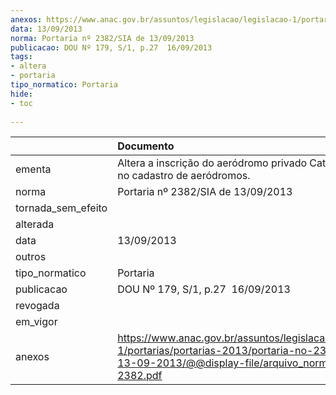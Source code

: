 ```yaml
---
anexos: https://www.anac.gov.br/assuntos/legislacao/legislacao-1/portarias/portarias-2013/portaria-no-2382-sia-de-13-09-2013/@@display-file/arquivo_norma/PA2013-2382.pdf
data: 13/09/2013
norma: Portaria nº 2382/SIA de 13/09/2013
publicacao: DOU Nº 179, S/1, p.27  16/09/2013
tags:
- altera
- portaria
tipo_normatico: Portaria
hide: 
- toc 
 
---
```


|                    | Documento                                                                                                                                                         |
|:-------------------|:------------------------------------------------------------------------------------------------------------------------------------------------------------------|
| ementa             | Altera a inscrição do aeródromo privado Catanduva (SP) no cadastro de aeródromos.                                                                                 |
| norma              | Portaria nº 2382/SIA de 13/09/2013                                                                                                                                |
| tornada_sem_efeito |                                                                                                                                                                   |
| alterada           |                                                                                                                                                                   |
| data               | 13/09/2013                                                                                                                                                        |
| outros             |                                                                                                                                                                   |
| tipo_normatico     | Portaria                                                                                                                                                          |
| publicacao         | DOU Nº 179, S/1, p.27  16/09/2013                                                                                                                                 |
| revogada           |                                                                                                                                                                   |
| em_vigor           |                                                                                                                                                                   |
| anexos             | https://www.anac.gov.br/assuntos/legislacao/legislacao-1/portarias/portarias-2013/portaria-no-2382-sia-de-13-09-2013/@@display-file/arquivo_norma/PA2013-2382.pdf |